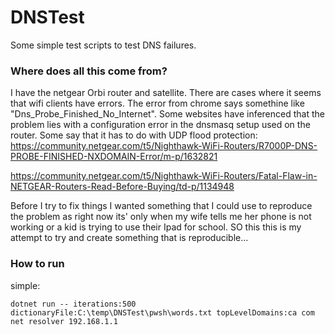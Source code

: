 # DNSTest

Some simple test scripts to test DNS failures.

### Where does all this come from?
I have the netgear Orbi router and satellite. There are cases where it seems that wifi clients have errors. The error from chrome says somethine like "Dns_Probe_Finished_No_Internet". Some websites have inferenced that the problem lies with a configuration error in the dnsmasq setup used on the router. Some say that it has to do with UDP flood protection:
https://community.netgear.com/t5/Nighthawk-WiFi-Routers/R7000P-DNS-PROBE-FINISHED-NXDOMAIN-Error/m-p/1632821

https://community.netgear.com/t5/Nighthawk-WiFi-Routers/Fatal-Flaw-in-NETGEAR-Routers-Read-Before-Buying/td-p/1134948

Before I try to fix things I wanted something that I could use to reproduce the problem as right now its' only when my wife tells me her phone is not working or a kid is trying to use their Ipad for school. SO this this is my attempt to try and create something that is reproducible...

### How to run
simple:

    dotnet run -- iterations:500 dictionaryFile:C:\temp\DNSTest\pwsh\words.txt topLevelDomains:ca com net resolver 192.168.1.1


